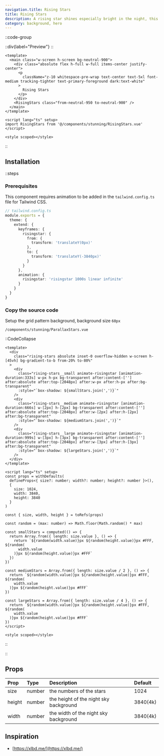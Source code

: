 ```yaml
---
navigation.title: Rising Stars
title: Rising Stars
description: A rising star shines especially bright in the night, this component can be used as a background, letting stars fill your page.
category: background, hero
---
```


::code-group

::div{label="Preview"}
<Playground url="/playground/rising-stars"></Playground>
::

```vue [Code]
<template>
  <main class="w-screen h-screen bg-neutral-900">
    <div class="absolute flex h-full w-full items-center justify-center">
      <p
        className="z-10 whitespace-pre-wrap text-center text-5xl font-medium tracking-tighter text-primary-foreground dark:text-white"
      >
        Rising Stars
      </p>
    </div>
    <RisingStars class="from-neutral-950 to-neutral-900" />
  </main>
</template>

<script lang="ts" setup>
import RisingStars from '@/components/stunning/RisingStars.vue'
</script>

<style scoped></style>
```

::

## Installation

::steps

### Prerequisites

This component requires animation to be added in the `tailwind.config.ts` file for Tailwind CSS.

```ts
// tailwind.config.ts
module.exports = {
  theme: {
    extend: {
      keyframes: {
        risingstar: {
          from: {
            transform: 'translateY(0px)'
          },
          to: {
            transform: 'translateY(-3840px)'
          }
        }
      },
      animation: {
        risingstar: 'risingstar 1000s linear infinite'
      }
    }
  }
}
```

### Copy the source code

Setup the grid pattern background, background size `60px`

`/components/stunning/ParallaxStars.vue`

::CodeCollapse

```vue
<template>
  <div
    class="rising-stars absolute inset-0 overflow-hidden w-screen h-[45vh] bg-gradient-to-b from-20% to-80%"
  >
    <div
      class="rising-stars__small animate-risingstar [animation-duration:333s] w-px h-px bg-transparent after:content-[''] after:absolute after:top-[2048px] after:w-px after:h-px after:bg-transparent"
      :style="`box-shadow: ${smallStars.join(',')}`"
    />
    <div
      class="rising-stars__medium animate-risingstar [animation-duration:666s] w-[2px] h-[2px] bg-transparent after:content-[''] after:absolute after:top-[2048px] after:w-[2px] after:h-[2px] after:bg-transparent"
      :style="`box-shadow: ${mediumStars.join(',')}`"
    />
    <div
      class="rising-stars__large animate-risingstar [animation-duration:999s] w-[3px] h-[3px] bg-transparent after:content-[''] after:absolute after:top-[2048px] after:w-[3px] after:h-[3px] after:bg-transparent"
      :style="`box-shadow: ${largeStars.join(',')}`"
    />
  </div>
</template>

<script lang="ts" setup>
const props = withDefaults(
  defineProps<{ size?: number; width?: number; height?: number }>(),
  {
    size: 1024,
    width: 3840,
    height: 3840
  }
)

const { size, width, height } = toRefs(props)

const random = (max: number) => Math.floor(Math.random() * max)

const smallStars = computed(() => {
  return Array.from({ length: size.value }, () => {
    return `${random(width.value)}px ${random(height.value)}px #FFF, ${random(
      width.value
    )}px ${random(height.value)}px #FFF`
  })
})

const mediumStars = Array.from({ length: size.value / 2 }, () => {
  return `${random(width.value)}px ${random(height.value)}px #FFF, ${random(
    width.value
  )}px ${random(height.value)}px #FFF`
})

const largeStars = Array.from({ length: size.value / 4 }, () => {
  return `${random(width.value)}px ${random(height.value)}px #FFF, ${random(
    width.value
  )}px ${random(height.value)}px #FFF`
})
</script>

<style scoped></style>
```

::

::

## Props

| Prop   | Type   | Description                            | Default  |
| :----- | :----- | :------------------------------------- | :------- |
| size   | number | the numbers of the stars               | 1024     |
| height | number | the height of the night sky background | 3840(4k) |
| width  | number | the width of the night sky background  | 3840(4k) |

## Inspiration

- [https://xlbd.me/](https://xlbd.me/)
